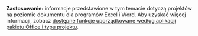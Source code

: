   **Zastosowanie:** informacje przedstawione w tym temacie dotyczą projektów na poziomie dokumentu dla programów Excel i Word. Aby uzyskać więcej informacji, zobacz [dostępne funkcje uporządkowane według aplikacji pakietu Office i typu projektu](../../vsto/features-available-by-office-application-and-project-type.md).

  